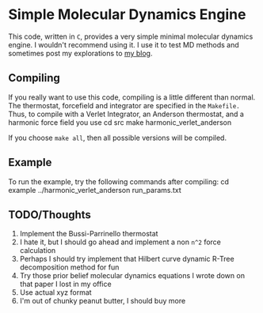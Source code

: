 Simple Molecular Dynamics Engine
=========================

This code, written in `C`, provides a very simple minimal molecular
dynamics engine. I wouldn't recommend using it. I use it to test MD
methods and sometimes post my explorations to [my
blog](http://crowsandcats.blogspot.com).

Compiling
-------------------------

If you really want to use this code, compiling is a little different
than normal. The thermostat, forcefield and integrator are specified
in the `Makefile.` Thus, to compile with a Verlet Integrator, an
Anderson thermostat, and a harmonic force field you use
    cd src
    make harmonic_verlet_anderson

If you choose `make all`, then all possible versions will be compiled.

Example
-------------------------
To run the example, try the following commands after compiling:
    cd example
    ../harmonic_verlet_anderson run_params.txt

TODO/Thoughts
-------------------------
1. Implement the Bussi-Parrinello thermostat
2. I hate it, but I should go ahead and implement a non `n^2` force calculation
3. Perhaps I should try implement that Hilbert curve dynamic R-Tree decomposition method for fun
4. Try those prior belief molecular dynamics equations I wrote down on that paper I lost in my office
5. Use actual xyz format
6. I'm out of chunky peanut butter, I should buy more